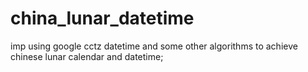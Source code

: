 # china_lunar_datetime
imp using google cctz datetime and some other algorithms to achieve chinese lunar calendar and datetime;
